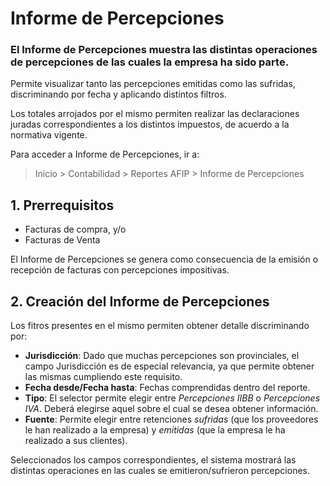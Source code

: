 # Informe de Percepciones

### El Informe de Percepciones muestra las distintas operaciones de percepciones de las cuales la empresa ha sido parte.

Permite visualizar tanto las percepciones emitidas como las sufridas, discriminando por fecha y aplicando distintos filtros.

Los totales arrojados por el mismo permiten realizar las declaraciones juradas correspondientes a los distintos impuestos, de acuerdo a la normativa vigente.

Para acceder a Informe de Percepciones, ir a:

> Inicio > Contabilidad > Reportes AFIP > Informe de Percepciones



## 1. Prerrequisitos

* Facturas de compra, y/o
* Facturas de Venta

El Informe de Percepciones se genera como consecuencia de la emisión o recepción de facturas con percepciones impositivas. 



## 2. Creación del Informe de Percepciones

Los fitros presentes en el mismo permiten obtener detalle discriminando por:

* **Jurisdicción**: Dado que muchas percepciones son provinciales, el campo Jurisdicción es de especial relevancia, ya que permite obtener las mismas cumpliendo este requisito. 
* **Fecha desde/Fecha hasta**: Fechas comprendidas dentro del reporte.
* **Tipo**: El selector permite elegir entre *Percepciones IIBB* o *Percepciones IVA*. Deberá elegirse aquel sobre el cual se desea obtener información. 
* **Fuente**: Permite elegir entre retenciones *sufridas* (que los proveedores le han realizado a la empresa) y *emitidas* (que la empresa le ha realizado a sus clientes).

Seleccionados los campos correspondientes, el sistema mostrará las distintas operaciones en las cuales se emitieron/sufrieron percepciones.

